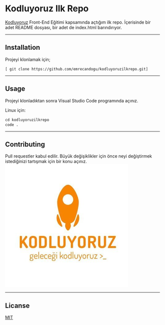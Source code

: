 # Kodluyoruz Ilk Repo
[Kodluyoruz](https://www.kodluyoruz.org/) Front-End Eğitimi kapsamında açtığım ilk repo. İçerisinde bir adet README dosyası, bir adet de index.html barındırıyor.

---
## Installation
Projeyi klonlamak için;
```
[ git clone https://github.com/emrecandogu/kodluyoruzilkrepo.git]
```

---
## Usage
Projeyi klonladıktan sonra Visual Studio Code programında açınız.

Linux için:
```
cd kodluyoruzilkrepo
code .
```
---
## Contributing
Pull requestler kabul edilir. Büyük değişiklikler için önce neyi değiştirmek istediğinizi tartışmak için bir konu açınız.
![Kodluyoruz Logo](https://raw.githubusercontent.com/Kodluyoruz/taskforce/git/git/markdown-nedir-nasil-kullaniriz-/figures/kodluyoruz_logo.jpg)

---
## Licanse
[MIT]() 
